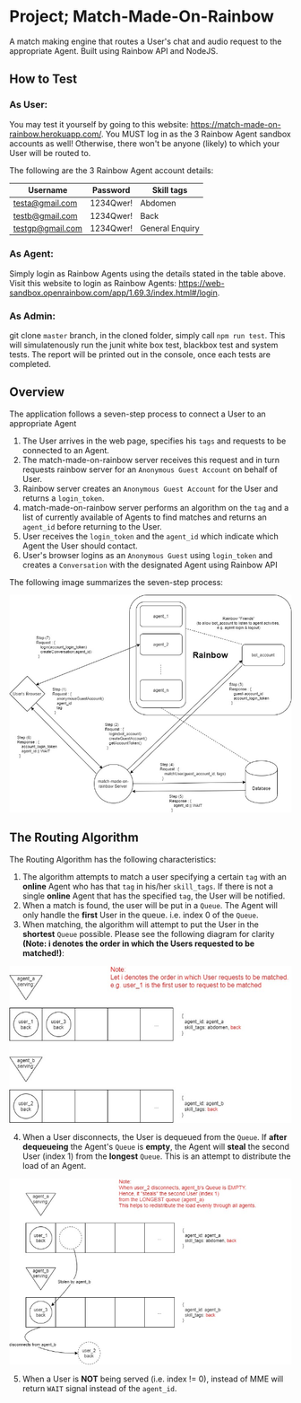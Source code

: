 # Project; Match-Made-On-Rainbow
A match making engine that routes a User's chat and audio request to the appropriate Agent. Built using Rainbow API and NodeJS.

## How to Test
### As User:
You may test it yourself by going to this website: https://match-made-on-rainbow.herokuapp.com/.
You MUST log in as the 3 Rainbow Agent sandbox accounts as well! Otherwise, there won't be anyone (likely) to which your User will be routed to.

The following are the 3 Rainbow Agent account details:

|Username          | Password  | Skill tags      |
|------------------|-----------|-----------------|
|testa@gmail.com   | 1234Qwer! | Abdomen         |
|testb@gmail.com   | 1234Qwer! | Back            |
|testgp@gmail.com  | 1234Qwer! | General Enquiry |

### As Agent:
Simply login as Rainbow Agents using the details stated in the table above.
Visit this website to login as Rainbow Agents: https://web-sandbox.openrainbow.com/app/1.69.3/index.html#/login.

### As Admin:
git clone `master` branch, in the cloned folder, simply call `npm run test`.
This will simulatenously run the junit white box test, blackbox test and system tests.
The report will be printed out in the console, once each tests are completed.

## Overview
The application follows a seven-step process to connect a User to an appropriate Agent
1. The User arrives in the web page, specifies his `tags` and requests to be connected to an Agent.
2. The match-made-on-rainbow server receives this request and in turn requests rainbow server for an `Anonymous Guest Account` on behalf of User.
3. Rainbow server creates an `Anonymous Guest Account` for the User and returns a `login_token`.
5. match-made-on-rainbow server performs an algorithm on the `tag` and a list of currently available of Agents to find matches and returns an `agent_id` before returning to the User.
6. User receives the `login_token` and the `agent_id` which indicate which Agent the User should contact.
7. User's browser logins as an `Anonymous Guest` using `login_token` and creates a `Conversation` with the designated Agent using Rainbow API

The following image summarizes the seven-step process:

<p align="center"><img src="/images/overview.jpg" alt="Overview Image"></p>

## The Routing Algorithm
The Routing Algorithm has the following characteristics:
1. The algorithm attempts to match a user specifying a certain `tag` with an **online** Agent who has that `tag` in his/her `skill_tags`. If there is not a single **online** Agent that has the specified `tag`, the User will be notified.
2. When a match is found, the user will be put in a `Queue`. The Agent will only handle the **first** User in the queue. i.e. index 0 of the `Queue`.
3. When matching, the algorithm will attempt to put the User in the **shortest** `Queue` possible. Please see the following diagram for clarity **(Note: i denotes the order in which the Users requested to be matched!)**:

<p align="center"><img src="/images/mme_algorithm.jpg" alt="MME Algorithm Image"></p>

4. When a User disconnects, the User is dequeued from the `Queue`. If **after dequeueing** the Agent's `Queue` is **empty**, the Agent will **steal** the second User (index 1)  from the **longest** `Queue`. This is an attempt to distribute the load of an Agent.

<p align="center"><img src="/images/mme_algorithm_steal.jpg" alt="Queue Stealing Image"></p>

5. When a User is **NOT** being served (i.e. index != 0), instead of MME will return `WAIT` signal instead of the `agent_id`.

